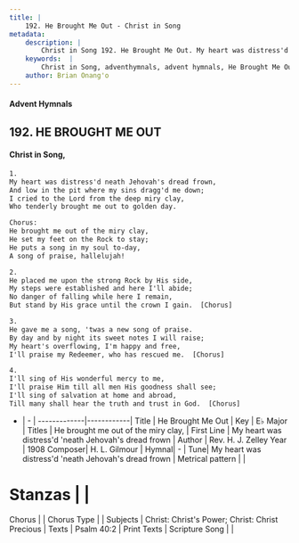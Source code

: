 ```yaml
---
title: |
    192. He Brought Me Out - Christ in Song
metadata:
    description: |
        Christ in Song 192. He Brought Me Out. My heart was distress'd neath Jehovah's dread frown, And low in the pit where my sins dragg'd me down; I cried to the Lord from the deep miry clay, Who tenderly brought me out to golden day. Chorus: He brought me out of the miry clay, He set my feet on the Rock to stay; He puts a song in my soul to-day, A song of praise, hallelujah!
    keywords:  |
        Christ in Song, adventhymnals, advent hymnals, He Brought Me Out, My heart was distress'd 'neath Jehovah's dread frown. He brought me out of the miry clay,
    author: Brian Onang'o
---
```


#### Advent Hymnals
## 192. HE BROUGHT ME OUT
####  Christ in Song,

```txt
1.
My heart was distress'd neath Jehovah's dread frown,
And low in the pit where my sins dragg'd me down;
I cried to the Lord from the deep miry clay,
Who tenderly brought me out to golden day.

Chorus:
He brought me out of the miry clay,
He set my feet on the Rock to stay;
He puts a song in my soul to-day,
A song of praise, hallelujah!

2.
He placed me upon the strong Rock by His side,
My steps were established and here I'll abide;
No danger of falling while here I remain,
But stand by His grace until the crown I gain.  [Chorus]

3.
He gave me a song, 'twas a new song of praise.
By day and by night its sweet notes I will raise;
My heart's overflowing, I'm happy and free,
I'll praise my Redeemer, who has rescued me.  [Chorus]

4.
I'll sing of His wonderful mercy to me,
I'll praise Him till all men His goodness shall see;
I'll sing of salvation at home and abroad,
Till many shall hear the truth and trust in God.  [Chorus]

```

- |   -  |
-------------|------------|
Title | He Brought Me Out |
Key | E♭ Major |
Titles | He brought me out of the miry clay, |
First Line | My heart was distress'd 'neath Jehovah's dread frown |
Author | Rev. H. J. Zelley
Year | 1908
Composer| H. L. Gilmour |
Hymnal|  - |
Tune| My heart was distress'd 'neath Jehovah's dread frown |
Metrical pattern | |
# Stanzas |  |
Chorus |  |
Chorus Type |  |
Subjects | Christ: Christ's Power; Christ: Christ Precious |
Texts | Psalm 40:2 |
Print Texts | 
Scripture Song |  |
    
